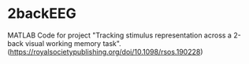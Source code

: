 # 2backEEG
MATLAB Code for project "Tracking stimulus representation across a 2-back visual working memory task".
(https://royalsocietypublishing.org/doi/10.1098/rsos.190228)
